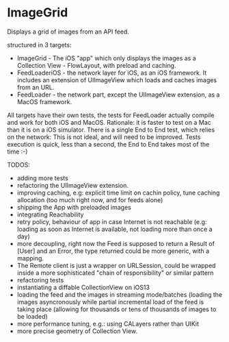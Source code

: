 #  ImageGrid

Displays a grid of images from an API feed.

structured in 3 targets:
- ImageGrid - The iOS "app" which only displays the images as a Collection View - FlowLayout, with preload and caching.
- FeedLoaderiOS - the network layer for iOS, as an iOS framework. 
   It includes an extension of UIImageView which loads and caches images from an URL.
- FeedLoader - the network part, except the UIImageView extension, as a MacOS framework.

All targets have their own tests, the tests for FeedLoader actually compile and work for both iOS and MacOS.
Rationale: it is faster to test on a Mac than it is on a iOS simulator.
There is a single End to End test, which relies on the network: This is not ideal, and will need to be improved.
Tests execution is quick, less than a second, the End to End takes most of the time :-)

TODOS:
- adding more tests
- refactoring the UIImageView extension.
- improving caching, e.g: explicit time limit on cachin policy, tune caching allocation (too much right now, and for feeds alone)
- shipping the App with preloaded images
- integrating Reachability
- retry policy, behaviour of app in case Internet is not reachable (e.g: loading as soon as Internet is available, not loading more than once a day)
- more decoupling, right now the Feed is supposed to return a Result of [User] and an Error, the type returned could be more generic, with a mapping.
- The Remote client is just a wrapper on URLSession, could be wrapped inside a more sophisticated "chain of responsibility" or similar pattern
- refactoring tests 
- instantiating a diffable CollectionView on iOS13
- loading the feed and the images in streaming mode/batches (loading the images asyncronously while partial incremental load of the feed is taking place (allowing for thousands or tens of thousands of images to be loaded)
- more performance tuning, e.g.: using CALayers rather than UIKit
- more precise geometry of Collection View.
